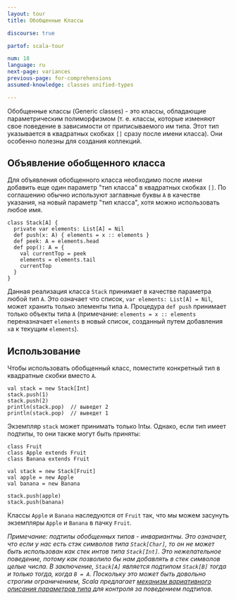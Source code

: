 ```yaml
---
layout: tour
title: Обобщенные Классы

discourse: true

partof: scala-tour

num: 18
language: ru
next-page: variances
previous-page: for-comprehensions
assumed-knowledge: classes unified-types

---
```

Обобщенные классы (Generic classes) - это классы, обладающие параметрическим полиморфизмом (т. е. классы, которые изменяют свое поведение в зависимости от приписываемого им типа. Этот тип указывается в квадратных скобках `[]` сразу после имени класса). Они особенно полезны для создания коллекций.

## Объявление обобщенного класса
Для объявления обобщенного класса необходимо после имени добавить еще один параметр "тип класса" в квадратных скобках `[]`. По соглашению обычно используют заглавные буквы `A` в качестве указания, на новый параметр "тип класса", хотя можно использовать любое имя.
```tut
class Stack[A] {
  private var elements: List[A] = Nil
  def push(x: A) { elements = x :: elements }
  def peek: A = elements.head
  def pop(): A = {
    val currentTop = peek
    elements = elements.tail
    currentTop
  }
}
```
Данная реализация класса `Stack` принимает в качестве параметра любой тип `A`. Это означает что список, `var elements: List[A] = Nil`, может хранить только элементы типа `A`. Процедура `def push` принимает только объекты типа `A` (примечание:  `elements = x :: elements` переназначает `elements` в новый список, созданный путем добавления `x`а к текущим `elements`).

## Использование

Чтобы использовать обобщенный класс, поместите конкретный тип в квадратные скобки вместо `A`.
```
val stack = new Stack[Int]
stack.push(1)
stack.push(2)
println(stack.pop)  // выведет 2
println(stack.pop)  // выведет 1
```
Экземпляр `stack` может принимать только Intы. Однако, если тип имеет подтипы, то они также могут быть приняты:
```
class Fruit
class Apple extends Fruit
class Banana extends Fruit

val stack = new Stack[Fruit]
val apple = new Apple
val banana = new Banana

stack.push(apple)
stack.push(banana)
```
Классы `Apple` и `Banana` наследуются от `Fruit` так, что мы можем засунуть экземпляры `Apple` и `Banana` в пачку `Fruit`.

_Примечание: подтипы обобщенных типов - *инвариантны*. Это означает, что если у нас есть стэк символов типа `Stack[Char]`, то он не может быть использован как стек интов типа `Stack[Int]`. Это нежелательное поведение, потому как позволило бы нам добавлять в стек символов целые числа. В заключение, `Stack[A]` является подтипом `Stack[B]` тогда и только тогда, когда `B = A`. Поскольку это может быть довольно строгим ограничением, Scala предлагает [механизм вариативного описания параметров типа](variances.html) для контроля за поведением подтипов._
